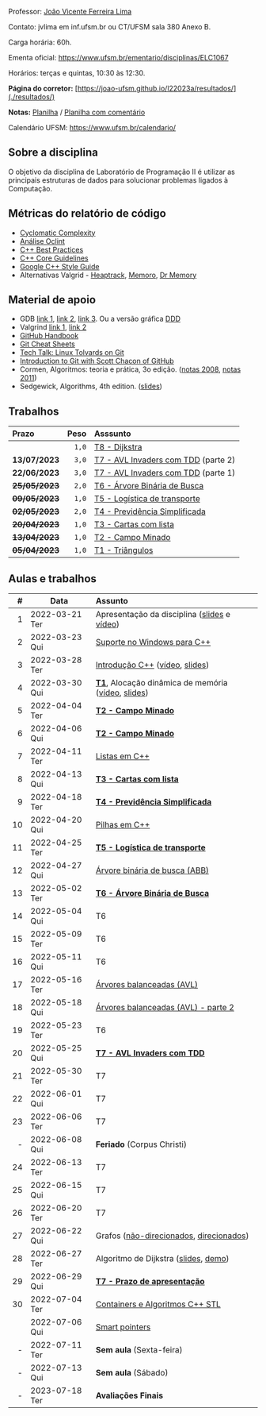 Professor: [João Vicente Ferreira Lima](http://www.inf.ufsm.br/~jvlima)

Contato: jvlima em inf.ufsm.br ou CT/UFSM sala 380 Anexo B.

Carga horária: 60h.

Ementa oficial: https://www.ufsm.br/ementario/disciplinas/ELC1067

Horários: terças e quintas, 10:30 às 12:30.

**Página do corretor:** [https://joao-ufsm.github.io/l22023a/resultados/](./resultados/)

**Notas:** [Planilha](https://docs.google.com/spreadsheets/d/e/2PACX-1vSZtt6WyXJXVZ46iyxTPc1aE4SwI3sYI9AUXIyplJvbR7fNoU7pVu8Dzy9zr87lKPlfoZ7qPwqZpyBh/pubhtml) / [Planilha com comentário](https://docs.google.com/spreadsheets/d/1suV7uOAcGT1kit_gg4NscsgWGQ_n_m7w1ktIVWBT8rA/edit?usp=sharing) 

Calendário UFSM: https://www.ufsm.br/calendario/

## Sobre a disciplina

O objetivo da disciplina de Laboratório de Programação II é utilizar as principais estruturas de dados para solucionar problemas ligados à Computação.

## Métricas do relatório de código

- [Cyclomatic Complexity](https://docs.oclint.org/en/stable/rules/size.html#highcyclomaticcomplexity)
- [Análise Oclint](https://docs.oclint.org/en/stable/rules/index.html)
- [C++ Best Practices](https://github.com/cpp-best-practices/cppbestpractices/blob/master/00-Table_of_Contents.md)
- [C++ Core Guidelines](https://isocpp.github.io/CppCoreGuidelines/CppCoreGuidelines)
- [Google C++ Style Guide](https://google.github.io/styleguide/cppguide.html)
- Alternativas Valgrid - [Heaptrack](https://github.com/KDE/heaptrack), [Memoro](https://epfl-vlsc.github.io/memoro/), [Dr Memory](https://drmemory.org/)

## Material de apoio

- GDB [link 1](http://www.cs.umd.edu/~srhuang/teaching/cmsc212/gdb-tutorial-handout.pdf), [link 2](https://www.cs.cmu.edu/~gilpin/tutorial/), [link 3](http://www.lrc.ic.unicamp.br/~luciano/courses/mc202-2s2009/tutorial_gdb.txt). Ou a versão gráfica [DDD](https://www.gnu.org/software/ddd/)
- Valgrind [link 1](http://valgrind.org/docs/manual/quick-start.html), [link 2](https://web.stanford.edu/class/cs107/guide_valgrind.html)
- [GitHub Handbook](https://guides.github.com/introduction/git-handbook/)
- [Git Cheat Sheets](https://github.github.com/training-kit/)
- [Tech Talk: Linux Tolvards on Git](http://youtu.be/4XpnKHJAok8)
- [Introduction to Git with Scott Chacon of GitHub](https://youtu.be/ZDR433b0HJY)
- Cormen, Algoritmos: teoria e prática, 3o edição. ([notas 2008](https://ocw.mit.edu/courses/electrical-engineering-and-computer-science/6-006-introduction-to-algorithms-spring-2008/lecture-notes/), [notas 2011](https://ocw.mit.edu/courses/electrical-engineering-and-computer-science/6-006-introduction-to-algorithms-fall-2011/lecture-videos/))
- Sedgewick, Algorithms, 4th edition. ([slides](http://algs4.cs.princeton.edu/lectures/))

## Trabalhos

| Prazo | Peso | Asssunto   |
|:---|----:|:------------------|
|  | `1,0` | [T8 - Dijkstra](./trabalhos/T8) |
| **13/07/2023** | `3,0` | [T7 - AVL Invaders com TDD](./trabalhos/T7) (parte 2) |
| **22/06/2023** | `3,0` | [T7 - AVL Invaders com TDD](./trabalhos/T7) (parte 1) |
| ~~**25/05/2023**~~ | `2,0` | [T6 - Árvore Binária de Busca](./trabalhos/T6)  |
| ~~**09/05/2023**~~ | `1,0` | [T5 - Logística de transporte](./trabalhos/T5) |
| ~~**02/05/2023**~~ | `2,0` | [T4 - Previdência Simplificada](./trabalhos/T4) |
| ~~**20/04/2023**~~ | `1,0` | [T3 - Cartas com lista](./trabalhos/T3) |
| ~~**13/04/2023**~~ | `1,0` | [T2 - Campo Minado](./trabalhos/T2) |
| ~~**05/04/2023**~~ | `1,0` | [T1 - Triângulos](./trabalhos/T1) |

## Aulas e trabalhos

|  # | Data             | Assunto          |
|---:|------------------|:-----------------|
|  1 | 2022-03-21 Ter | Apresentação da disciplina ([slides](https://docs.google.com/presentation/d/1TRYCyxJVxvltjvEDIneNl-2YCT2Ys2RNN4BRObkhfVE/edit?usp=sharing) e [vídeo](https://youtu.be/cUiFPopsXR4))   |
|  2 | 2022-03-23 Qui   | [Suporte no Windows para C++](./aulas/08_windows) |
|  3 | 2022-03-28 Ter   | [Introdução C++](./aulas/introducao_cxx) ([vídeo](https://youtu.be/pB-MdBKNpNo), [slides](./aulas/02_intro_cxx/02_intro_cxx.pdf)) |
|  4 | 2022-03-30 Qui   | **[T1](./trabalhos/T1)**, Alocação dinâmica de memória ([vídeo](https://youtu.be/KxvOkY4ipII), [slides](./aulas/03_memoria/03_memoria.pdf))  |
|  5 | 2022-04-04 Ter   | **[T2 - Campo Minado](./trabalhos/T2)** |
|  6 | 2022-04-06 Qui   | **[T2 - Campo Minado](./trabalhos/T2)** |
|  7 | 2022-04-11 Ter   | [Listas em C++](./aulas/09_listas) |
|  8 | 2022-04-13 Qui   | **[T3 - Cartas com lista](./trabalhos/T3)** |
|  9 | 2022-04-18 Ter   | **[T4 - Previdência Simplificada](./trabalhos/T4)** |
| 10 | 2022-04-20 Qui   | [Pilhas em C++](./aulas/13_pilhas) |
| 11 | 2022-04-25 Ter   | **[T5 - Logística de transporte](./trabalhos/T5)** |
| 12 | 2022-04-27 Qui   |  [Árvore binária de busca (ABB)](./aulas/16_abb/) |
| 13 | 2022-05-02 Ter   | **[T6 - Árvore Binária de Busca](./trabalhos/T6)** |
| 14 | 2022-05-04 Qui   | T6 |
| 15 | 2022-05-09 Ter   | T6 |
| 16 | 2022-05-11 Qui   | T6 |
| 17 | 2022-05-16 Ter   | [Árvores balanceadas (AVL)](./aulas/19_avl/) |
| 18 | 2022-05-18 Qui   | [Árvores balanceadas (AVL) - parte 2](./aulas/20_avl/) |
| 19 | 2022-05-23 Ter   | T6 |
| 20 | 2022-05-25 Qui   | **[T7 - AVL Invaders com TDD](./trabalhos/T7)** |
| 21 | 2022-05-30 Ter   | T7 |
| 22 | 2022-06-01 Qui   | T7 | 
| 23 | 2022-06-06 Ter   | T7 | 
| - | 2022-06-08 Qui   | **Feriado** (Corpus Christi)  |
| 24 | 2022-06-13 Ter   | T7 |
| 25 | 2022-06-15 Qui   | T7 |
| 26 | 2022-06-20 Ter   | T7 |
| 27 | 2022-06-22 Qui   | Grafos ([não-direcionados](./aulas/23_grafos/41UndirectedGraphs.pdf), [direcionados](./aulas/23_grafos/42DirectedGraphs.pdf))  |
| 28 | 2022-06-27 Ter   | Algoritmo de Dijkstra ([slides](aulas/23_grafos/44ShortestPaths.pdf), [demo](./aulas/23_grafos/44DemoDijkstra.pdf)) |
| 29 | 2022-06-29 Qui   | **[T7 - Prazo de apresentação](./trabalhos/T7)** |
| 30 | 2022-07-04 Ter   | [Containers e Algoritmos C++ STL](./aulas/20_algorithms) |
|  | 2022-07-06 Qui     |  [Smart pointers](./aulas/11_pointers/) |
| - | 2022-07-11 Ter   | **Sem aula** (Sexta-feira)  |
| - | 2022-07-13 Qui   | **Sem aula** (Sábado)  |
| - | 2023-07-18 Ter | **Avaliações Finais** |


